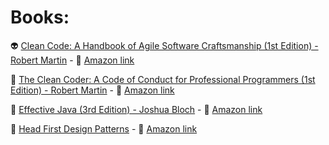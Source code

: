 # Books:

:alien: [Clean Code: A Handbook of Agile Software Craftsmanship (1st Edition) - Robert Martin]() - :link: [Amazon link](https://www.amazon.com/Clean-Code-Handbook-Software-Craftsmanship/dp/0132350882)

:space_invader: [The Clean Coder: A Code of Conduct for Professional Programmers (1st Edition) - Robert Martin](https://github.com/lusavova/book-summary/tree/master/The%20Clean%20Coder%20-%20Robert%20Martin) - :link: [Amazon link](https://www.amazon.com/Clean-Coder-Conduct-Professional-Programmers/dp/0137081073)

:pushpin: [Effective Java (3rd Edition) - Joshua Bloch]() - :link: [Amazon link](https://www.amazon.com/Joshua-Bloch/e/B001CDCVUG/ref=dp_byline_cont_book_1)

:wrench: [Head First Design Patterns](https://github.com/lusavova/book-summary/tree/master/Head%20First%20Design%20Patterns) - :link: [Amazon link](https://www.amazon.com/Head-First-Design-Patterns-Brain-Friendly/dp/0596007124)
